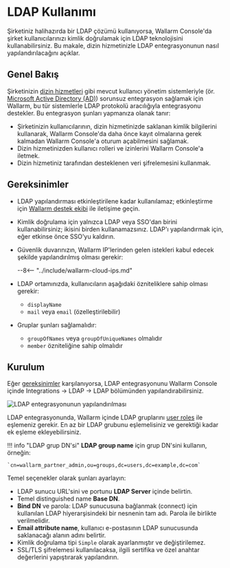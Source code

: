 # LDAP Kullanımı

Şirketiniz halihazırda bir LDAP çözümü kullanıyorsa, Wallarm Console'da şirket kullanıcılarınızı kimlik doğrulamak için LDAP teknolojisini kullanabilirsiniz. Bu makale, dizin hizmetinizle LDAP entegrasyonunun nasıl yapılandırılacağını açıklar.

## Genel Bakış

Şirketinizin [dizin hizmetleri](https://en.wikipedia.org/wiki/Directory_service#LDAP_implementations) gibi mevcut kullanıcı yönetim sistemleriyle (ör. [Microsoft Active Directory (AD)](https://learn.microsoft.com/en-us/entra/architecture/auth-ldap)) sorunsuz entegrasyon sağlamak için Wallarm, bu tür sistemlerle LDAP protokolü aracılığıyla entegrasyonu destekler. Bu entegrasyon şunları yapmanıza olanak tanır:

* Şirketinizin kullanıcılarının, dizin hizmetinizde saklanan kimlik bilgilerini kullanarak, Wallarm Console'da daha önce kayıt olmalarına gerek kalmadan Wallarm Console'a oturum açabilmesini sağlamak.
* Dizin hizmetinizden kullanıcı rolleri ve izinlerini Wallarm Console'a iletmek.
* Dizin hizmetiniz tarafından desteklenen veri şifrelemesini kullanmak.

## Gereksinimler

* LDAP yapılandırması etkinleştirilene kadar kullanılamaz; etkinleştirme için [Wallarm destek ekibi](mailto:support@wallarm.com) ile iletişime geçin.
* Kimlik doğrulama için yalnızca LDAP veya SSO'dan birini kullanabilirsiniz; ikisini birden kullanamazsınız. LDAP'ı yapılandırmak için, eğer etkinse önce SSO'yu kaldırın.
* Güvenlik duvarınızın, Wallarm IP'lerinden gelen istekleri kabul edecek şekilde yapılandırılmış olması gerekir:

    --8<-- "../include/wallarm-cloud-ips.md"

* LDAP ortamınızda, kullanıcıların aşağıdaki özniteliklere sahip olması gerekir: 

    * `displayName`
    * `mail` veya `email` (özelleştirilebilir)

* Gruplar şunları sağlamalıdır: 

    * `groupOfNames` veya `groupOfUniqueNames` olmalıdır 
    * `member` özniteliğine sahip olmalıdır

## Kurulum

Eğer [gereksinimler](#requirements) karşılanıyorsa, LDAP entegrasyonunu Wallarm Console içinde Integrations → LDAP → LDAP bölümünden yapılandırabilirsiniz.

![LDAP entegrasyonunun yapılandırılması](../../../images/admin-guides/configuration-guides/ldap/configuring-ldap.png)

LDAP entegrasyonunda, Wallarm içinde LDAP gruplarını [user roles](../../../user-guides/settings/users.md#user-roles) ile eşlemeniz gerekir. En az bir LDAP grubunu eşlemelisiniz ve gerektiği kadar ek eşleme ekleyebilirsiniz.

!!! info "LDAP grup DN'si"
    **LDAP group name** için grup DN'sini kullanın, örneğin: 
    
    `cn=wallarm_partner_admin,ou=groups,dc=users,dc=example,dc=com`

Temel seçenekler olarak şunları ayarlayın: 

* LDAP sunucu URL'sini ve portunu **LDAP Server** içinde belirtin.
* Temel distinguished name **Base DN**.
* **Bind DN** ve parola: LDAP sunucusuna bağlanmak (connect) için kullanılan LDAP hiyerarşisindeki bir nesnenin tam adı. Parola ile birlikte verilmelidir.
* **Email attribute name**, kullanıcı e-postasının LDAP sunucusunda saklanacağı alanın adını belirtir.
* Kimlik doğrulama tipi `Simple` olarak ayarlanmıştır ve değiştirilemez.
* SSL/TLS şifrelemesi kullanılacaksa, ilgili sertifika ve özel anahtar değerlerini yapıştırarak yapılandırın.